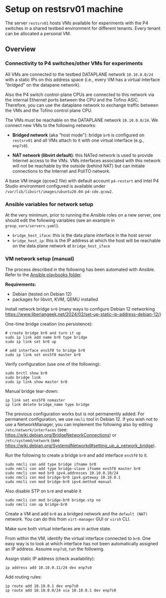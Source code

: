 # Setup on restsrv01 machine

The server `restsrv01` hosts VMs available for experiments with the P4 switches in a shared testbed environment for different tenants. Every tenant can be allocated a personal VM. 

## Overview

### Connectivity to P4 switches/other VMs for experiments

All VMs are connected to the testbed DATAPLANE network `10.10.0.0/24` with a static IPs on this address space (i.e., every VM has a virtual interface "*bridged*" on the datapane network). 

Also the P4 switch control-plane CPUs are connected to this network via the internal Ethernet ports between the CPU and the Tofino ASIC. Therefore, you can use the dataplane network to exchange traffic between the VMs and the Tofino control plane CPU. 


The VMs must be reachable on the DATAPLANE network `10.10.0.0/24`. We connect new VMs to the following networks:

* **Bridged network** (aka "host mode"): bridge `br0` is configured on `restsrv01` and all VMs attach to it with one virtual interface (e.g., `enp7s0`).

* **NAT network (libvirt default)**: this NATed network is used to provide Internet access to the VMs. VMs interfaces associated with this network will not be reachable by the outside (behind NAT) but can initiate connections to the Internet and PoliTO network.

A base VM image (qcow2 file) with default account `p4-restart` and Intel P4 Studio environment configured is available under `/var/lib/libvirt/images/ubuntu20.04-p4-sde.qcow2`.

### Ansible variables for network setup
At the very minimum, prior to running the Ansible roles on a new server, one should edit the following variables (see an example in `group_vars/servers.yaml`).

- `bridge_host_iface`: this is the data plane interface in the host server
- `bridge_host_ip`: this is the IP address at which the host will be reachable on the data plane network at `bridge_host_iface`

### VM network setup (manual)

The process described in the following has been automated with Ansible. Refer to the [Ansible playbooks folder](../../playbooks/README.md).


**Requirements:**
* Debian (tested on Debian 12)
* packages for libvirt, KVM, QEMU installed

Install network bridge `br0` (many ways to configure Debian 12 networking https://www.liberiangeek.net/2024/02/set-up-static-ip-address-debian-12/)

One-time bridge creation (no persistence):
```
# create bridge br0 and turn it up
sudo ip link add name br0 type bridge
sudo ip link set br0 up

# add interface ens5f0 to bridge br0
sudo ip link set ens5f0 master br0
```

Verify configuration (use one of the following):
```
sudo brctl show br0
sudo bridge link
sudo ip link show master br0
```

Manual bridge tear-down:
```
ip link set ens5f0 nomaster
ip link delete bridge_name type bridge
```

The previous configuration works but is not permanently added. 
For permanent configuration, we use `nmcli` tool in Debian 12. If you wish not to use a NetworkManager, you can implement the following also by editing `/etc/network/interfaces` (see: https://wiki.debian.org/BridgeNetworkConnections) or `/etc/systemd/network` (see https://wiki.debian.org/SystemdNetworkd#setting_up_a_network_bridge).

Run the following to create a bridge `br0` and add interface `ens5f0` to it.

```
sudo nmcli con add type bridge ifname br0
sudo nmcli con add type bridge-slave ifname ens5f0 master br0
sudo nmcli con mod br0 ipv4.addresses 10.10.0.10/24
sudo nmcli con mod bridge-br0 ipv4.gateway 10.10.0.1
sudo nmcli con mod bridge-br0 ipv4.method manual
```

Also disable STP on `br0` and enable it

```
sudo nmcli con mod bridge-br0 bridge.stp no
sudo nmcli con up bridge-br0
```

Create a VM and add `br0` as a bridged network and the `default (NAT)` network. You can do this from `virt-manager` GUI or `virsh` CLI. 

Make sure both virtual interfaces are in active state.

From within the VM, identify the virtual interface connected to `br0`. One easy way is to look at which interface has not been automatically assigned an IP address. Assume `enp7s0`, run the following.

Assign static IP address (check availability):
```
ip address add 10.10.0.11/24 dev enp7s0
```

Add routing rules:
```
ip route add 10.10.0.1 dev enp7s0
ip route add 10.10.0.0/24 via 10.10.0.1 dev enp7s0
```